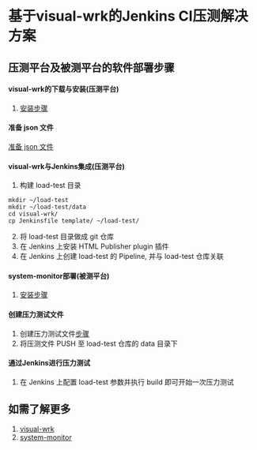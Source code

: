 # 基于visual-wrk的Jenkins CI压测解决方案

## 压测平台及被测平台的软件部署步骤

#### visual-wrk的下载与安装(压测平台)
1. [安装步骤](https://github.com/NavInfoNC/visual-wrk/blob/master/docs/visual-wrk-blog.md#3-%E4%B8%8B%E8%BD%BD%E4%B8%8E%E5%AE%89%E8%A3%85)

#### 准备 json 文件
[准备 json 文件](../tool/json-generator/README.md)

#### visual-wrk与Jenkins集成(压测平台)
1. 构建 load-test 目录

```
mkdir ~/load-test
mkdir ~/load-test/data
cd visual-wrk/
cp Jenkinsfile template/ ~/load-test/
```

2. 将 load-test 目录做成 git 仓库
3. 在 Jenkins 上安装 HTML Publisher plugin 插件
4. 在 Jenkins 上创建 load-test 的 Pipeline, 并与 load-test 仓库关联

#### system-monitor部署(被测平台)
1. [安装步骤](https://github.com/NavInfoNC/system-monitor/blob/master/README.rst)

#### 创建压力测试文件
1. 创建压力测试文件[步骤](https://github.com/NavInfoNC/visual-wrk/blob/master/docs/visual-wrk-blog.md#5-%E4%BD%BF%E7%94%A8%E6%96%B9%E6%B3%95)
2. 将压测文件 PUSH 至 load-test 仓库的 data 目录下

#### 通过Jenkins进行压力测试
1. 在 Jenkins 上配置 load-test 参数并执行 build 即可开始一次压力测试

## 如需了解更多
1. [visual-wrk](https://github.com/NavInfoNC/visual-wrk)
2. [system-monitor](https://github.com/NavInfoNC/system-monitor)
